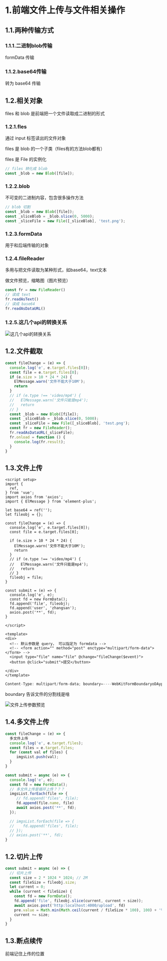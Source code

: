 # 1.前端文件上传与文件相关操作

## 1.1.两种传输方式

### 1.1.1.二进制blob传输

formData 传输

### 1.1.2.base64传输

转为 base64 传输

## 1.2.相关对象

files 和 blob 是前端把一个文件读取成二进制的形式

### 1.2.1.fles

通过 input 标签读出的文件对象

files 是 blob 的一个子类（files有的方法blob都有）

files 是 File 的实例化

```js
// files 转化成 blob
const _blob = new Blob([file]);
```

### 1.2.2.blob

不可变的二进制内容，包含很多操作方法

```js
// blob 切割
const _blob = new Blob([file]);
const _sliceBlob = _blob.slice(0, 5000);
const _sliceFile = new File([_sliceBlob], 'test.png'); 
```

### 1.2.3.formData

用于和后端传输的对象

### 1.2.4.fileReader

多用与把文件读取为某种形式，如base64，text文本

做文件预览，缩略图（图片预览）

```js
const fr = new FileReader()
// 读成 text
fr.readAsText()
// 读成 base64
fr.readAsDataURL()
```

### 1.2.5.这几个api的转换关系

![这几个api的转换关系](./imgs/api.png)

## 1.2.文件截取

```js
const fileChange = (e) => {
  console.log('e', e.target.files[0]);
  const file = e.target.files[0];
  if (e.size > 10 * 24 * 24) {
    ElMessage.warn('文件不能大于10M');
    return
  }
  // if (e.type !== 'video/mp4') {
  //   ElMessage.warn('文件只能是mp4');
  //   return
  // }
  const _blob = new Blob([file]);
  const _sliceBlob = _blob.slice(0, 5000);
  const _sliceFile = new File([_sliceBlob], 'test.png'); 
  const fr = new FileReader();
  fr.readAsDataURL(_sliceFile);
  fr.onload = function () {
    console.log(fr.result);
  }
}
```

## 1.3.文件上传

```
<script setup>
import {
  ref,
} from 'vue';
import axios from 'axios';
import { ElMessage } from 'element-plus';

let base64 = ref('');
let fileobj = {};

const fileChange = (e) => {
  console.log('e', e.target.files[0]);
  const file = e.target.files[0];
 
  if (e.size > 10 * 24 * 24) {
    ElMessage.warn('文件不能大于10M');
    return
  }
  // if (e.type !== 'video/mp4') {
  //   ElMessage.warn('文件只能是mp4');
  //   return
  // }
  fileobj = file;
}

const submit = (e) => {
  console.log('e', e);
  const fd = new FormData();
  fd.append('file', fileobj);
  fd.append('user', 'zhangsan');
  axios.post('**', fd);
}

</script>

<template>
<div>
  <!-- 默认参数是 query， 可以指定为 formdata -->
  <!-- <form action="" method="post" enctype="multipart/form-data"></form> -->
  <input type="file" name="file" @change="fileChange($event)">
  <button @click="submit">提交</button>

</div>
</template>
```

```js
Content-Type: multipart/form-data; boundary=----WebKitFormBoundaryoDAypvjde1oEHRNJ
```

boundary 告诉文件的分割线是啥

![文件上传参数预览](./imgs/payload_formdata.png)

## 1.4.多文件上传

```js
const fileChange = (e) => {
  多文件上传
  console.log('e', e.target.files);
  const files = e.target.files;
  for (const val of files) {
     imgsList.push(val);
  }
}

const submit = async (e) => {
  console.log('e', e);
  const fd = new FormData();
  // 多文件上传是循环上传？？？
  imgsList.forEach(file => {
     // fd.append('files', file);
     fd.append(file.name, file)
     await axios.post('**', fd);
  });

  // imgsList.forEach(file => {
  //    fd.append('files', file);
  // });
  // axios.post('**', fd);
}
```

## 1.2.切片上传

```js
const submit = async (e) => {
  // 切片上传
  const size = 2 * 1024 * 1024; // 2M
  const fileSize = fileobj.size;
  let current = 0;
  while (current < fileSize) {
    const fd = new FormData();
    fd.append('file', fileobj.slice(current, current + size));
    await axios.post('http:localhost:4000/upload', fd)
    pre.value = Math.min(Math.ceil(current / fileSize * 100), 100) + '%' ;
    current += size;
  }
}
```

## 1.3.断点续传

  前端记住上传的位置
